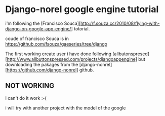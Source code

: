 Django-norel google engine tutorial
=============================


i'm following the [Francisco Souca][http://f.souza.cc/2010/08/flying-with-django-on-google-app-engine/] totorial.

coude of francisco Souca is in https://github.com/fsouza/gaeseries/tree/django

The first working create user i have done following [allbutonspresed][http://www.allbuttonspressed.com/projects/djangoappengine] but downloading the pakages from the [django-nonrel][https://github.com/django-nonrel] github.


NOT WORKING
-----------

I can't do it work :-(

i will try with another project with the model of the google